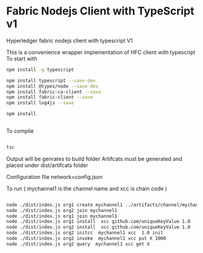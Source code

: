 # Fabric Nodejs Client with TypeScript v1
Hyperledger fabric nodejs client with typescript V1 

This is a convenience wrapper implementation of HFC client with typescript
To start with 

```sh
npm install -g typescript

npm install typescript --save-dev
npm install @types/node --save-dev
npm install fabric-ca-client --save
npm install fabric-client --save
npm install log4js --save

npm install
 
```

To complie

```sh

tsc

```
Output will be genrates to build folder
Artifcats must be generated and placed under dist/artifcats folder

Configuration file network=config.json

To run ( mychannel1 is the channel name and xcc is chain code ) 

```sh

node ./dist/index.js org1 create mychannel1 ../artifacts/channel/mychannel1.tx
node ./dist/index.js org2 join mychannel1
node ./dist/index.js org1 join mychannel1
node ./dist/index.js org1 install  xcc github.com/uniqueKeyValue 1.0
node ./dist/index.js org2 install  xcc github.com/uniqueKeyValue 1.0
node ./dist/index.js org2 initcc  mychannel1 xcc  1.0 init
node ./dist/index.js org2 invoke  mychannel1 xcc put X 1000
node ./dist/index.js org2 query  mychannel1 xcc get X


```


